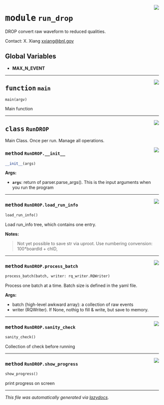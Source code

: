 <!-- markdownlint-disable -->

<a href="../../src/run_drop.py#L0"><img align="right" style="float:right;" src="https://img.shields.io/badge/-source-cccccc?style=flat-square"></a>

# <kbd>module</kbd> `run_drop`
DROP convert raw waveform to reduced qualities. 

Contact: X. Xiang <xxiang@bnl.gov> 

**Global Variables**
---------------
- **MAX_N_EVENT**

---

<a href="../../src/run_drop.py#L149"><img align="right" style="float:right;" src="https://img.shields.io/badge/-source-cccccc?style=flat-square"></a>

## <kbd>function</kbd> `main`

```python
main(argv)
```

Main function 


---

<a href="../../src/run_drop.py#L22"><img align="right" style="float:right;" src="https://img.shields.io/badge/-source-cccccc?style=flat-square"></a>

## <kbd>class</kbd> `RunDROP`
Main Class. Once per run. Manage all operations. 

<a href="../../src/run_drop.py#L26"><img align="right" style="float:right;" src="https://img.shields.io/badge/-source-cccccc?style=flat-square"></a>

### <kbd>method</kbd> `RunDROP.__init__`

```python
__init__(args)
```



**Args:**
 
 - <b>`args`</b>:  return of parser.parse_args(). This is the input arguments  when you run the program 




---

<a href="../../src/run_drop.py#L60"><img align="right" style="float:right;" src="https://img.shields.io/badge/-source-cccccc?style=flat-square"></a>

### <kbd>method</kbd> `RunDROP.load_run_info`

```python
load_run_info()
```

Load run_info tree, which contains one entry. 



**Notes:**

> Not yet possible to save str via uproot. Use numbering convension: 100*boardId + chID, 

---

<a href="../../src/run_drop.py#L79"><img align="right" style="float:right;" src="https://img.shields.io/badge/-source-cccccc?style=flat-square"></a>

### <kbd>method</kbd> `RunDROP.process_batch`

```python
process_batch(batch, writer: rq_writer.RQWriter)
```

Process one batch at a time. Batch size is defined in the yaml file. 



**Args:**
 
- batch (high-level awkward array): a collection of raw events 
- writer (RQWriter). If None, nothig to fill & write, but save to memory. 

---

<a href="../../src/run_drop.py#L47"><img align="right" style="float:right;" src="https://img.shields.io/badge/-source-cccccc?style=flat-square"></a>

### <kbd>method</kbd> `RunDROP.sanity_check`

```python
sanity_check()
```

Collection of check before running 

---

<a href="../../src/run_drop.py#L137"><img align="right" style="float:right;" src="https://img.shields.io/badge/-source-cccccc?style=flat-square"></a>

### <kbd>method</kbd> `RunDROP.show_progress`

```python
show_progress()
```

print progress on screen 




---

_This file was automatically generated via [lazydocs](https://github.com/ml-tooling/lazydocs)._
